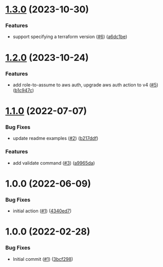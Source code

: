# [1.3.0](https://github.com/catalystcommunity/action-terraform/compare/v1.2.0...v1.3.0) (2023-10-30)


### Features

* support specifying a terraform version ([#6](https://github.com/catalystcommunity/action-terraform/issues/6)) ([a6dc1be](https://github.com/catalystcommunity/action-terraform/commit/a6dc1bef52100c21b369c147f36aab53a712da59))

# [1.2.0](https://github.com/catalystcommunity/action-terraform/compare/v1.1.0...v1.2.0) (2023-10-24)


### Features

* add role-to-assume to aws auth, upgrade aws auth action to v4 ([#5](https://github.com/catalystcommunity/action-terraform/issues/5)) ([b1c947c](https://github.com/catalystcommunity/action-terraform/commit/b1c947c02d7592783b36fb1f77dec6bc3b013402))

# [1.1.0](https://github.com/catalystcommunity/action-terraform/compare/v1.0.0...v1.1.0) (2022-07-07)


### Bug Fixes

* update readme examples ([#2](https://github.com/catalystcommunity/action-terraform/issues/2)) ([b217ddf](https://github.com/catalystcommunity/action-terraform/commit/b217ddfc7bafffebefe13bcc0105c3c91ac15bc8))


### Features

* add validate command ([#3](https://github.com/catalystcommunity/action-terraform/issues/3)) ([a9965da](https://github.com/catalystcommunity/action-terraform/commit/a9965daedc73d80d16e2e246bf4681ed3d24f72f))

# 1.0.0 (2022-06-09)


### Bug Fixes

* initial action ([#1](https://github.com/catalystcommunity/action-terraform/issues/1)) ([4340ed7](https://github.com/catalystcommunity/action-terraform/commit/4340ed7ff9ecabb4eb03ac3f92f496915ce9689a))

# 1.0.0 (2022-02-28)


### Bug Fixes

* Initial commit ([#1](https://github.com/catalystcommunity/action-composite-action-template/issues/1)) ([3bcf298](https://github.com/catalystcommunity/action-composite-action-template/commit/3bcf298630471c46d9f9a1f3a24c2c15342e1855))
